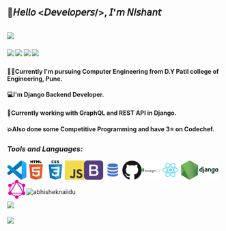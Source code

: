 <div>
   <h2 >👋𝘏𝘦𝘭𝘭𝘰 &lt𝘋𝘦𝘷𝘦𝘭𝘰𝘱𝘦𝘳𝘴/&gt, 𝘐'𝘮 𝘕𝘪𝘴𝘩𝘢𝘯𝘵<h2><img src="https://i.imgur.com/SS2hkDX.jpg">
</div>     
<h5 >
<p >
  <a href="mailto:handgenishant@gmail.com"><img src="https://img.shields.io/badge/e‑mail-D14836.svg?style=for-the-badge&logo=GMail&logoColor=white"/></a>
  <a href="https://www.linkedin.com/in/nishant-handge-618673190/"><img src="https://img.shields.io/badge/linkedin-0077B5.svg?style=for-the-badge&logo=linkedin&logoColor=white"/></a>
  <a href="https://twitter.com/nishant_127000"><img src="https://img.shields.io/badge/twitter-1DA1F2.svg?style=for-the-badge&logo=twitter&logoColor=white"/></a>
  <a href="https://www.instagram.com/nishant_127/"><img src="https://img.shields.io/badge/instagram-E4405F.svg?style=for-the-badge&logo=instagram&logoColor=white"/></a>
 </p>
   
 
#### 👨‍🎓Currently I'm pursuing Computer Engineering from D.Y Patil college of Engineering, Pune.
#### 💻I'm Django Backend Developer. 
#### 🚀Currently working with GraphQL and REST API in Django.
#### 💥Also done some Competitive Programming and have 3⭐ on Codechef.

  
      
   <h3><i><b>Tools and Languages:</b></i></h3>
   
  <img align="left" alt="Visual Studio Code" width="45px" src="https://raw.githubusercontent.com/github/explore/80688e429a7d4ef2fca1e82350fe8e3517d3494d/topics/visual-studio-code/visual-studio-code.png" />
  
  <img align="left" alt="HTML5" width="45px" src="https://raw.githubusercontent.com/github/explore/80688e429a7d4ef2fca1e82350fe8e3517d3494d/topics/html/html.png" />
  
  <img align="left" alt="CSS3" width="45px" src="https://raw.githubusercontent.com/github/explore/80688e429a7d4ef2fca1e82350fe8e3517d3494d/topics/css/css.png" />
  
  <img align="left" alt="JavaScript" width="45px" src="https://raw.githubusercontent.com/github/explore/80688e429a7d4ef2fca1e82350fe8e3517d3494d/topics/javascript/javascript.png" />
  
  <img align="left" alt="Bootstrap" width="45px" src="https://raw.githubusercontent.com/github/explore/80688e429a7d4ef2fca1e82350fe8e3517d3494d/topics/bootstrap/bootstrap.png" />
  
  <img align="left" alt="SQL" width="45px" src="https://raw.githubusercontent.com/github/explore/80688e429a7d4ef2fca1e82350fe8e3517d3494d/topics/sql/sql.png" />
  
  <img align="left" alt="GitHub" width="45px" src="https://raw.githubusercontent.com/github/explore/78df643247d429f6cc873026c0622819ad797942/topics/github/github.png" />
  
   <img align="left" alt="Mongodb" width="45px" src="https://raw.githubusercontent.com/github/explore/80688e429a7d4ef2fca1e82350fe8e3517d3494d/topics/mongodb/mongodb.png" />
   
   <img align="left" alt="React" width="45px" src="https://raw.githubusercontent.com/github/explore/80688e429a7d4ef2fca1e82350fe8e3517d3494d/topics/react/react.png" />
   
   <img align="left" alt="Nodejs" width="45px" src="https://raw.githubusercontent.com/github/explore/80688e429a7d4ef2fca1e82350fe8e3517d3494d/topics/nodejs/nodejs.png" />
   
   <img align="left" alt="Django" width="45px" src="https://raw.githubusercontent.com/github/explore/80688e429a7d4ef2fca1e82350fe8e3517d3494d/topics/django/django.png" />

   <img align="left" alt="GraphQL" width="45px" src="https://raw.githubusercontent.com/github/explore/80688e429a7d4ef2fca1e82350fe8e3517d3494d/topics/graphql/graphql.png" />
    <br><br><br>
    

  <p > <img src="https://github-readme-stats.vercel.app/api?username=Nishant127&show_icons=true&theme=gotham" alt="abhisheknaiidu" />
  <p ><img height=175  src="https://github-readme-stats.vercel.app/api/top-langs/?username=Nishant127&hide=c%23,powershell,java&title_color=2aa889&text_color=99d1ce&icon_color=2bbc8a&bg_color=0c1014&langs_count=8&layout=compact" />
	  <br>
	  <br>
	  <img src="https://github-readme-streak-stats.herokuapp.com/?user=Nishant127"/>
	  

